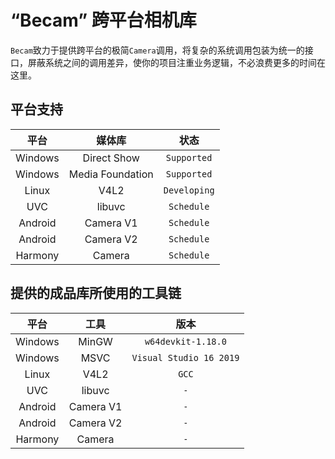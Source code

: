 # “Becam” 跨平台相机库
`Becam`致力于提供跨平台的极简`Camera`调用，将复杂的系统调用包装为统一的接口，屏蔽系统之间的调用差异，使你的项目注重业务逻辑，不必浪费更多的时间在这里。

## 平台支持
| 平台 | 媒体库 | 状态 |
| :---------: | :--------: | :--------: |
| Windows | Direct Show | `Supported` |
| Windows | Media Foundation | `Supported` |
| Linux | V4L2 | `Developing` |
| UVC | libuvc | `Schedule` |
| Android | Camera V1 | `Schedule` |
| Android | Camera V2 | `Schedule` |
| Harmony | Camera | `Schedule` |

## 提供的成品库所使用的工具链
| 平台 | 工具 | 版本 |
| :---------: | :--------: | :--------: |
| Windows | MinGW | `w64devkit-1.18.0` |
| Windows | MSVC | `Visual Studio 16 2019` |
| Linux | V4L2 | `GCC` |
| UVC | libuvc | `-` |
| Android | Camera V1 | `-` |
| Android | Camera V2 | `-` |
| Harmony | Camera | `-` |